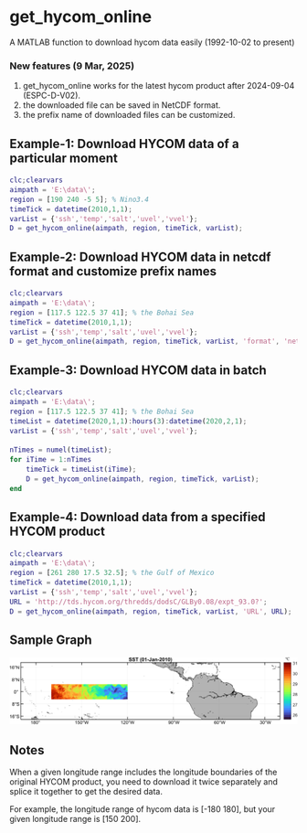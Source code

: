 # get_hycom_online

A MATLAB function to download hycom data easily (1992-10-02 to present)

### New features (9 Mar, 2025)

1. get_hycom_online works for the latest hycom product after 2024-09-04 (ESPC-D-V02).
2. the downloaded file can be saved in NetCDF format.
3. the prefix name of downloaded files can be customized.

## Example-1: Download HYCOM data of a particular moment

```Matlab
clc;clearvars
aimpath = 'E:\data\';
region = [190 240 -5 5]; % Nino3.4
timeTick = datetime(2010,1,1);
varList = {'ssh','temp','salt','uvel','vvel'};    
D = get_hycom_online(aimpath, region, timeTick, varList);
```

## Example-2: Download HYCOM data in netcdf format and customize prefix names

```Matlab
clc;clearvars
aimpath = 'E:\data\';
region = [117.5 122.5 37 41]; % the Bohai Sea
timeTick = datetime(2010,1,1);
varList = {'ssh','temp','salt','uvel','vvel'};
D = get_hycom_online(aimpath, region, timeTick, varList, 'format', 'netcdf', 'prefix', 'bohai_sea');
```

## Example-3: Download HYCOM data in batch

```Matlab
clc;clearvars
aimpath = 'E:\data\';
region = [117.5 122.5 37 41]; % the Bohai Sea
timeList = datetime(2020,1,1):hours(3):datetime(2020,2,1);
varList = {'ssh','temp','salt','uvel','vvel'};

nTimes = numel(timeList);
for iTime = 1:nTimes
    timeTick = timeList(iTime);
    D = get_hycom_online(aimpath, region, timeTick, varList);
end
```

## Example-4: Download data from a specified HYCOM product

```Matlab
clc;clearvars
aimpath = 'E:\data\';
region = [261 280 17.5 32.5]; % the Gulf of Mexico
timeTick = datetime(2010,1,1);
varList = {'ssh','temp','salt','uvel','vvel'};    
URL = 'http://tds.hycom.org/thredds/dodsC/GLBy0.08/expt_93.0?';
D = get_hycom_online(aimpath, region, timeTick, varList, 'URL', URL);
```

## Sample Graph

![avatar](/figures/nino34.png)

## Notes

When a given longitude range includes the longitude boundaries of the original HYCOM product, you need to download it twice separately and splice it together to get the desired data. 

For example, the longitude range of hycom data is [-180 180], but your given longitude range is [150 200].
